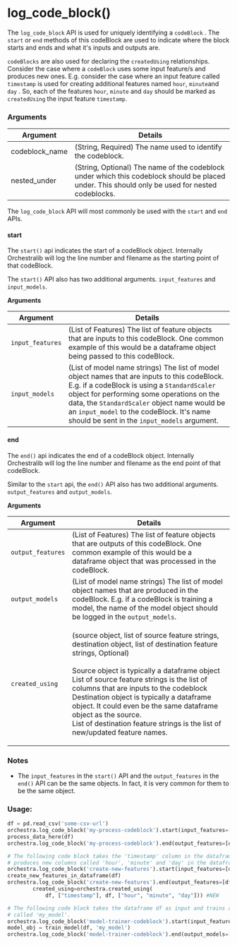 # log\_code\_block()

The `log_code_block` API is used for uniquely identifying a `codeBlock` . The `start` or `end` methods of this codeBlock are used to indicate where the block starts and ends and what it's inputs and outputs are.&#x20;

`codeBlocks` are also used for declaring the `createdUsing` relationships. Consider the case where a `codeBlock` uses some input feature/s and produces new ones. E.g. consider the case where an input feature called `timestamp` is used for creating additional features named `hour`, `minute`and `day` . So, each of the features `hour`, `minute` and `day` should be marked as `createdUsing` the input feature `timestamp`.



### Arguments

| Argument        | Details                                                                                                                                          |
| --------------- | ------------------------------------------------------------------------------------------------------------------------------------------------ |
| codeblock\_name | (String, Required) The name used to identify  the codeblock.                                                                                     |
| nested\_under   | (String, Optional) The name of the codeblock  under which this codeblock should be placed under. This should only be used for nested codeblocks. |

The `log_code_block` API will most commonly be used with the `start` and `end` APIs.

#### start

The `start()` api indicates the start of a codeBlock object. Internally Orchestralib will log the line number and filename as the starting point of that codeBlock.

The `start()` API also has two additional arguments. `input_features` and `input_models`.&#x20;

**Arguments**

| Argument         | Details                                                                                                                                                                                                                                                                                                                                 |
| ---------------- | --------------------------------------------------------------------------------------------------------------------------------------------------------------------------------------------------------------------------------------------------------------------------------------------------------------------------------------- |
| `input_features` | (List of Features) The list of feature objects that are inputs to this codeBlock. One common example of this would be a dataframe object being passed to this codeBlock.                                                                                                                                                                |
| `input_models`   | (List of model name strings) The list of model object names that are inputs to this codeBlock. E.g. if a codeBlock is using a `StandardScaler` object for performing some operations on the data, the `StandardScaler` object name would be an `input_model` to the codeBlock. It's name should be sent in the `input_models` argument. |

#### end

The `end()` api indicates the end of a codeBlock object. Internally Orchestralib will log the line number and filename as the end point of that codeBlock.

Similar to the `start` api, the `end()` API also has two additional arguments. `output_features` and `output_models`.&#x20;

**Arguments**

| Argument          | Details                                                                                                                                                                                                                                                                                                                                                                                                                                                                     |
| ----------------- | --------------------------------------------------------------------------------------------------------------------------------------------------------------------------------------------------------------------------------------------------------------------------------------------------------------------------------------------------------------------------------------------------------------------------------------------------------------------------- |
| `output_features` | (List of Features) The list of feature objects that are outputs of this codeBlock. One common example of this would be a dataframe object that was processed in the codeBlock.                                                                                                                                                                                                                                                                                              |
| `output_models`   | (List of model name strings) The list of model object names that are produced in the codeBlock. E.g. if a codeBlock is training a model, the name of the model object should be logged in the `output_models`.                                                                                                                                                                                                                                                              |
| `created_using`   | <p>(source object, list of source feature strings, destination object, list of destination feature strings, Optional) <br><br>Source object is typically a dataframe object<br>List of source feature strings is the list of columns that are inputs to the codeblock<br>Destination object is typically a dataframe object. It could even be the same dataframe object as the source.<br>List of destination feature strings is the list of new/updated feature names.</p> |

### Notes

* The `input_features` in the `start()` API and the `output_features` in the `end()` API can be the same objects. In fact, it is very common for them to be the same object.

### Usage:

```python
df = pd.read_csv('some-csv-url')
orchestra.log_code_block('my-process-codeblock').start(input_features=[df]) #NEW
process_data_here(df)
orchestra.log_code_block('my-process-codeblock').end(output_features=[df]) #NEW

# The following code block takes the 'timestamp' column in the dataframe df and
# produces new columns called 'hour', 'minute' and 'day' in the dataframe itself.
orchestra.log_code_block('create-new-features').start(input_features=[df]) #NEW
create_new_features_in_dataframe(df)
orchestra.log_code_block('create-new-features').end(output_features=[df],
        created_using=orchestra.created_using(
            df, ["timestamp"], df, ["hour", "minute", "day"])) #NEW

# The following code block takes the dataframe df as input and trains a model
# called 'my_model'.
orchestra.log_code_block('model-trainer-codeblock').start(input_features=[df]) #NEW
model_obj = train_model(df, 'my_model')
orchestra.log_code_block('model-trainer-codeblock').end(output_models=['my_model']) #NEW
```

